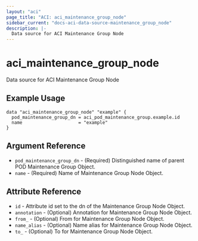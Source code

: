 ```yaml
---
layout: "aci"
page_title: "ACI: aci_maintenance_group_node"
sidebar_current: "docs-aci-data-source-maintenance_group_node"
description: |-
  Data source for ACI Maintenance Group Node
---
```


# aci_maintenance_group_node #
Data source for ACI Maintenance Group Node

## Example Usage ##

```hcl
data "aci_maintenance_group_node" "example" {
  pod_maintenance_group_dn = aci_pod_maintenance_group.example.id
  name                     = "example"
}
```


## Argument Reference ##

* `pod_maintenance_group_dn` - (Required) Distinguished name of parent POD Maintenance Group Object.
* `name` - (Required) Name of Maintenance Group Node Object.



## Attribute Reference

* `id` - Attribute id set to the dn of the Maintenance Group Node Object.
* `annotation` - (Optional) Annotation for Maintenance Group Node Object.
* `from_` - (Optional) From for Maintenance Group Node Object.
* `name_alias` - (Optional) Name alias for Maintenance Group Node Object.
* `to_` - (Optional) To for Maintenance Group Node Object.
